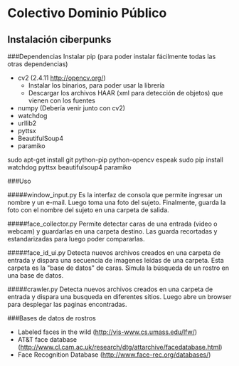 # Colectivo Dominio Público
## Instalación ciberpunks

###Dependencias
Instalar pip (para poder instalar fácilmente todas las otras dependencias)

* cv2 (2.4.11 http://opencv.org/)
  * Instalar los binarios, para poder usar la librería
  * Descargar los archivos HAAR (xml para detección de objetos) que vienen con los fuentes
* numpy (Debería venir junto con cv2)
* watchdog
* urllib2
* pyttsx
* BeautifulSoup4
* paramiko

sudo apt-get install git python-pip python-opencv espeak
sudo pip install watchdog pyttsx beautifulsoup4 paramiko

###Uso

#####window_input.py
Es la interfaz de consola que permite ingresar un nombre y un e-mail. Luego toma una foto del sujeto.
Finalmente, guarda la foto con el nombre del sujeto en una carpeta de salida.

#####face_collector.py
Permite detectar caras de una entrada (video o webcam) y guardarlas en una carpeta destino.
Las guarda recortadas y estandarizadas para luego poder compararlas.

#####face_id_ui.py
Detecta nuevos archivos creados en una carpeta de entrada y dispara una secuencia de imagenes leídas de una carpeta.
Esta carpeta es la "base de datos" de caras.
Simula la búsqueda de un rostro en una base de datos.

#####crawler.py
Detecta nuevos archivos creados en una carpeta de entrada y dispara una busqueda en diferentes sitios. Luego abre un browser para desplegar las paginas encontradas.

###Bases de datos de rostros

* Labeled faces in the wild (http://vis-www.cs.umass.edu/lfw/)
* AT&T face database (http://www.cl.cam.ac.uk/research/dtg/attarchive/facedatabase.html)
* Face Recognition Database (http://www.face-rec.org/databases/)
